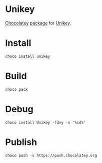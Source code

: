 # Unikey

[Chocolatey](chocolatey.org) [package](https://chocolatey.org/packages/Unikey) for [Unikey](http://unikey.org).

# Install

```
choco install unikey
```

# Build

```
choco pack
```

# Debug

```
choco install Unikey -fdvy -s '%cd%'
```

# Publish

```
choco push -s https://push.chocolatey.org
```
